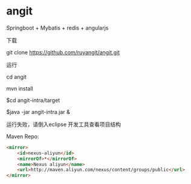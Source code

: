 # angit

Springboot + Mybatis + redis + angularjs

下载

git clone https://github.com/ruyangit/angit.git

运行

cd angit

mvn install

$cd angit-intra/target 

$java -jar angit-intra.jar &

运行失败，请倒入eclipse 开发工具查看项目结构

Maven Repo:

``` html
<mirror>
    <id>nexus-aliyun</id>
    <mirrorOf>*</mirrorOf>
    <name>Nexus aliyun</name>
    <url>http://maven.aliyun.com/nexus/content/groups/public</url>
</mirror> 
```


